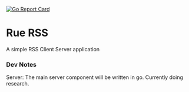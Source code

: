 [![Go Report Card](https://goreportcard.com/badge/github.com/himmAllRight/rue-rss)](https://goreportcard.com/report/github.com/himmAllRight/rue-rss)

# Rue RSS
A simple RSS Client Server application

### Dev Notes

Server: The main server component will be written in go. Currently doing research.

